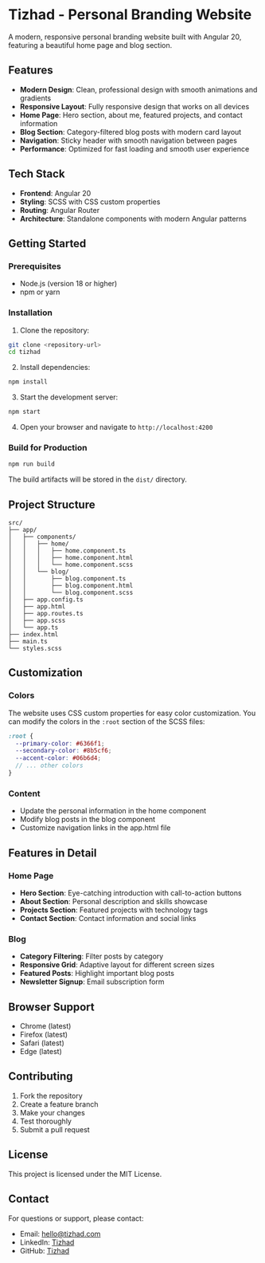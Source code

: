 # Tizhad - Personal Branding Website

A modern, responsive personal branding website built with Angular 20, featuring a beautiful home page and blog section.

## Features

- **Modern Design**: Clean, professional design with smooth animations and gradients
- **Responsive Layout**: Fully responsive design that works on all devices
- **Home Page**: Hero section, about me, featured projects, and contact information
- **Blog Section**: Category-filtered blog posts with modern card layout
- **Navigation**: Sticky header with smooth navigation between pages
- **Performance**: Optimized for fast loading and smooth user experience

## Tech Stack

- **Frontend**: Angular 20
- **Styling**: SCSS with CSS custom properties
- **Routing**: Angular Router
- **Architecture**: Standalone components with modern Angular patterns

## Getting Started

### Prerequisites

- Node.js (version 18 or higher)
- npm or yarn

### Installation

1. Clone the repository:

```bash
git clone <repository-url>
cd tizhad
```

2. Install dependencies:

```bash
npm install
```

3. Start the development server:

```bash
npm start
```

4. Open your browser and navigate to `http://localhost:4200`

### Build for Production

```bash
npm run build
```

The build artifacts will be stored in the `dist/` directory.

## Project Structure

```
src/
├── app/
│   ├── components/
│   │   ├── home/
│   │   │   ├── home.component.ts
│   │   │   ├── home.component.html
│   │   │   └── home.component.scss
│   │   └── blog/
│   │       ├── blog.component.ts
│   │       ├── blog.component.html
│   │       └── blog.component.scss
│   ├── app.config.ts
│   ├── app.html
│   ├── app.routes.ts
│   ├── app.scss
│   └── app.ts
├── index.html
├── main.ts
└── styles.scss
```

## Customization

### Colors

The website uses CSS custom properties for easy color customization. You can modify the colors in the `:root` section of the SCSS files:

```scss
:root {
  --primary-color: #6366f1;
  --secondary-color: #8b5cf6;
  --accent-color: #06b6d4;
  // ... other colors
}
```

### Content

- Update the personal information in the home component
- Modify blog posts in the blog component
- Customize navigation links in the app.html file

## Features in Detail

### Home Page

- **Hero Section**: Eye-catching introduction with call-to-action buttons
- **About Section**: Personal description and skills showcase
- **Projects Section**: Featured projects with technology tags
- **Contact Section**: Contact information and social links

### Blog

- **Category Filtering**: Filter posts by category
- **Responsive Grid**: Adaptive layout for different screen sizes
- **Featured Posts**: Highlight important blog posts
- **Newsletter Signup**: Email subscription form

## Browser Support

- Chrome (latest)
- Firefox (latest)
- Safari (latest)
- Edge (latest)

## Contributing

1. Fork the repository
2. Create a feature branch
3. Make your changes
4. Test thoroughly
5. Submit a pull request

## License

This project is licensed under the MIT License.

## Contact

For questions or support, please contact:

- Email: hello@tizhad.com
- LinkedIn: [Tizhad](https://linkedin.com/in/tizhad)
- GitHub: [Tizhad](https://github.com/tizhad)
